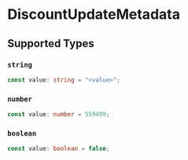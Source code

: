 # DiscountUpdateMetadata


## Supported Types

### `string`

```typescript
const value: string = "<value>";
```

### `number`

```typescript
const value: number = 559499;
```

### `boolean`

```typescript
const value: boolean = false;
```

